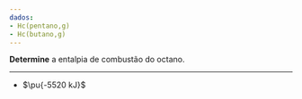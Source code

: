```yaml
---
dados:
- Hc(pentano,g)
- Hc(butano,g)
---
```


**Determine** a entalpia de combustão do octano.

---

- $\pu{-5520 kJ}$



